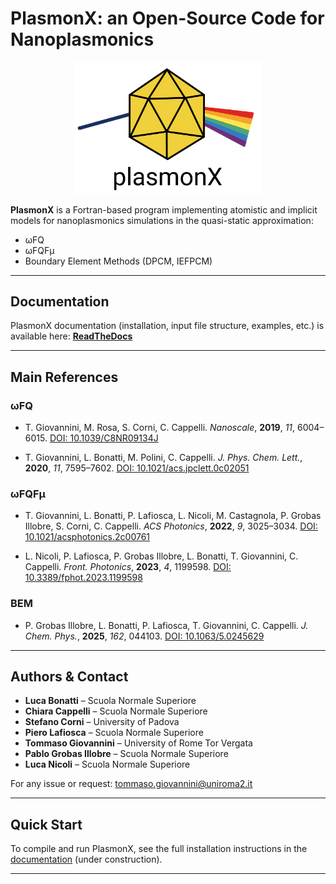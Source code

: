 # PlasmonX: an Open-Source Code for Nanoplasmonics

<p align="center">
  <img src="docs/source/images/logo_name.png" alt="PlasmonX logo" width="300"/>
</p>

**PlasmonX** is a Fortran-based program implementing atomistic and implicit models for nanoplasmonics simulations in the quasi-static approximation:

- ωFQ
- ωFQFμ
- Boundary Element Methods (DPCM, IEFPCM)

---

## Documentation

PlasmonX documentation (installation, input file structure, examples, etc.) is available here:
**[ReadTheDocs](https://plasmonx.readthedocs.io/)**

---

## Main References

### **ωFQ**
- T. Giovannini, M. Rosa, S. Corni, C. Cappelli.
  *Nanoscale*, **2019**, *11*, 6004–6015.
  [DOI: 10.1039/C8NR09134J](https://doi.org/10.1039/C8NR09134J)

- T. Giovannini, L. Bonatti, M. Polini, C. Cappelli.
  *J. Phys. Chem. Lett.*, **2020**, *11*, 7595–7602.
  [DOI: 10.1021/acs.jpclett.0c02051](https://doi.org/10.1021/acs.jpclett.0c02051)

### **ωFQFμ**
- T. Giovannini, L. Bonatti, P. Lafiosca, L. Nicoli, M. Castagnola, P. Grobas Illobre, S. Corni, C. Cappelli.
  *ACS Photonics*, **2022**, *9*, 3025–3034.
  [DOI: 10.1021/acsphotonics.2c00761](https://doi.org/10.1021/acsphotonics.2c00761)

- L. Nicoli, P. Lafiosca, P. Grobas Illobre, L. Bonatti, T. Giovannini, C. Cappelli.
  *Front. Photonics*, **2023**, *4*, 1199598.
  [DOI: 10.3389/fphot.2023.1199598](https://doi.org/10.3389/fphot.2023.1199598)

### **BEM**
- P. Grobas Illobre, L. Bonatti, P. Lafiosca, T. Giovannini, C. Cappelli.
  *J. Chem. Phys.*, **2025**, *162*, 044103.
  [DOI: 10.1063/5.0245629](https://doi.org/10.1063/5.0245629)

---

## Authors & Contact

- **Luca Bonatti** – Scuola Normale Superiore
- **Chiara Cappelli** – Scuola Normale Superiore
- **Stefano Corni** – University of Padova
- **Piero Lafiosca** – Scuola Normale Superiore
- **Tommaso Giovannini** – University of Rome Tor Vergata 
- **Pablo Grobas Illobre** – Scuola Normale Superiore
- **Luca Nicoli** – Scuola Normale Superiore

For any issue or request:
[tommaso.giovannini@uniroma2.it](mailto:tommaso.giovannini@uniroma2.it)

---

## Quick Start

To compile and run PlasmonX, see the full installation instructions in the [documentation](https://plasmonx.readthedocs.io/) (under construction).

---
